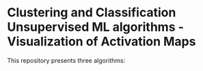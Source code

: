 # Clustering and Classification Unsupervised ML algorithms - Visualization of Activation Maps

This repository presents three algorithms:
